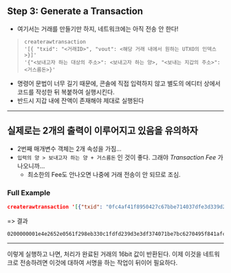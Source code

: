 ## Step 3: Generate a Transaction

- 여기서는 거래를 만들기만 하지, 네트워크에는 아직 전송 안 한다!


> ```
> createrawtransaction
> '[{ "txid": "<거래ID>", "vout": <해당 거래 내에서 원하는 UTXO의 인덱스>}]'
> '{"<보내고자 하는 대상의 주소>": <보내고자 하는 양>, "<보내는 지갑의 주소>": <거스름돈>}'
> ```

- 명령어 문법이 너무 길기 때문에, 콘솔에 직접 입력하지 않고 별도의 에디터 상에서 코드를 작성한 뒤 복붙하여 실행시킨다.
- 반드시 지갑 내에 잔액이 존재해야 제대로 실행된다

----

## 실제로는 2개의 출력이 이루어지고 있음을 유의하자
- 2번째 매개변수 객체는 2개 속성을 가짐...
- `입력의 양 > 보내고자 하는 양 + 거스름돈` 인 것이 좋다. 그래야 *Transaction Fee* 가 나오니까...
  - 최소한의 Fee도 안나오면 나중에 거래 전송이 안 되므로 조심.

### Full Example

```json
createrawtransaction '[{"txid": "0fc4af41f8950427c67bbe714037dfe3d339d2df1f0c33eb98f261052e65e2e4", "vout":0}]' '{"2N8uR1RmejavZ6oEowHcj6TpBTHJrYZFZU8":0.00007834, "2NFiUi5Ci4R7874yBe57tJuXeEDHmaPH5oR":0.00002}'
```

=> 결과

```
0200000001e4e2652e0561f298eb330c1fdfd239d3e3df374071be7bc6270495f841afc40f0000000000ffffffff029a1e00000000000017a914abc2e461110ba4c0275f6dabffc0973a11641d9287d00700000000000017a914f67a4949055ab390794413affd355bef5b1212298700000000
```


----

이렇게 실행하고 나면, 처리가 완료된 거래의 16bit 값이 반환된다.
이제 이것을 네트워크로 전송하려면 이것에 대하여 서명을 하는 작업이 뒤이어 필요하다.
